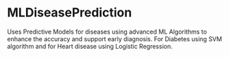 # MLDiseasePrediction
Uses Predictive Models for diseases using advanced ML Algorithms to enhance the accuracy and support early diagnosis. For Diabetes using SVM algorithm and for Heart disease using Logistic Regression.
